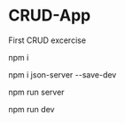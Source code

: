 # CRUD-App
First CRUD excercise


npm i

npm i json-server --save-dev

npm run server 

npm run dev
